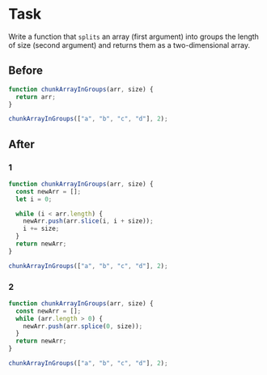 # Task

Write a function that `splits` an array (first argument) into groups the length of size (second argument) and returns them as a two-dimensional array.

 ## Before

```javascript
function chunkArrayInGroups(arr, size) {
  return arr;
}

chunkArrayInGroups(["a", "b", "c", "d"], 2);
```

## After

### 1
```javascript
function chunkArrayInGroups(arr, size) {
  const newArr = [];
  let i = 0;

  while (i < arr.length) {
    newArr.push(arr.slice(i, i + size));
    i += size;
  }
  return newArr;
}

chunkArrayInGroups(["a", "b", "c", "d"], 2);
```

### 2
```javascript
function chunkArrayInGroups(arr, size) {
  const newArr = [];
  while (arr.length > 0) {
    newArr.push(arr.splice(0, size));
  }
  return newArr;
}

chunkArrayInGroups(["a", "b", "c", "d"], 2);
```
